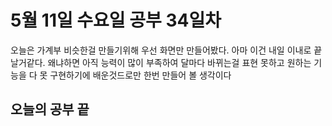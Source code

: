 # 5월 11일 수요일 공부 34일차
오늘은 가계부 비슷한걸 만들기위해 우선 화면만 만들어봤다. 아마 이건 내일 이내로 끝날거같다. 왜냐하면 아직 능력이 많이 부족하여 달마다 바뀌는걸 표현 못하고 원하는 기능을 다 못 구현하기에 배운것드로만 한번
만들어 볼 생각이다
## 오늘의 공부 끝 
